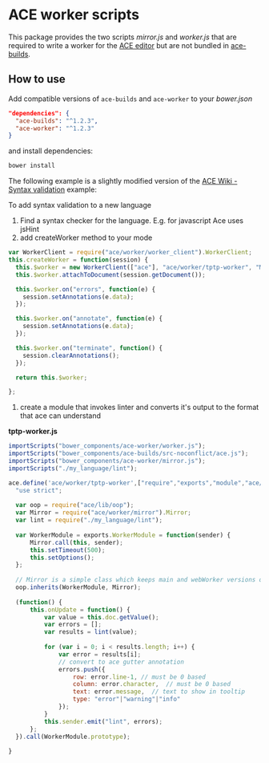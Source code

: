 # ACE worker scripts

This package provides the two scripts *mirror.js* and *worker.js* that are required to write a worker for the
[ACE editor][ace-website] but are not bundled in [ace-builds][ace-builds-github].

## How to use

Add compatible versions of `ace-builds` and `ace-worker` to your *bower.json*

```json
"dependencies": {
  "ace-builds": "^1.2.3",
  "ace-worker": "^1.2.3"
}
```

and install dependencies:

```sh
bower install
```

The following example is a slightly modified version of the [ACE Wiki - Syntax validation][ace-syntax-validation-wiki] example: 

To add syntax validation to a new language

1. Find a syntax checker for the language. E.g. for javascript Ace uses jsHint
2. add createWorker method to your mode

```js
var WorkerClient = require("ace/worker/worker_client").WorkerClient;
this.createWorker = function(session) {
  this.$worker = new WorkerClient(["ace"], "ace/worker/tptp-worker", "MyWorker", "tptp-worker.js");
  this.$worker.attachToDocument(session.getDocument());

  this.$worker.on("errors", function(e) {
    session.setAnnotations(e.data);
  });

  this.$worker.on("annotate", function(e) {
    session.setAnnotations(e.data);
  });

  this.$worker.on("terminate", function() {
    session.clearAnnotations();
  });

  return this.$worker;

};
```

1. create a module that invokes linter and converts it's output to the format that ace can understand

**tptp-worker.js**

```js
importScripts("bower_components/ace-worker/worker.js");
importScripts("bower_components/ace-builds/src-noconflict/ace.js");
importScripts("bower_components/ace-worker/mirror.js");
importScripts("./my_language/lint");

ace.define('ace/worker/tptp-worker',["require","exports","module","ace/lib/oop","ace/worker/mirror","./my_language/lint"], function(require, exports, module) {
  "use strict";
  
  var oop = require("ace/lib/oop");
  var Mirror = require("ace/worker/mirror").Mirror;
  var lint = require("./my_language/lint");
  
  var WorkerModule = exports.WorkerModule = function(sender) {
      Mirror.call(this, sender);
      this.setTimeout(500);
      this.setOptions();
  };
  
  // Mirror is a simple class which keeps main and webWorker versions of the document in sync
  oop.inherits(WorkerModule, Mirror);
  
  (function() {
      this.onUpdate = function() {
          var value = this.doc.getValue();
          var errors = [];
          var results = lint(value);
  
          for (var i = 0; i < results.length; i++) {
              var error = results[i];
              // convert to ace gutter annotation
              errors.push({
                  row: error.line-1, // must be 0 based
                  column: error.character,  // must be 0 based
                  text: error.message,  // text to show in tooltip
                  type: "error"|"warning"|"info"
              });
          }
          this.sender.emit("lint", errors);
      };
  }).call(WorkerModule.prototype);
  
}
```


[ace-website]: https://ace.c9.io/
[ace-builds-github]: https://github.com/ajaxorg/ace-builds
[ace-syntax-validation-wiki]: https://github.com/ajaxorg/ace/wiki/Syntax-validation
